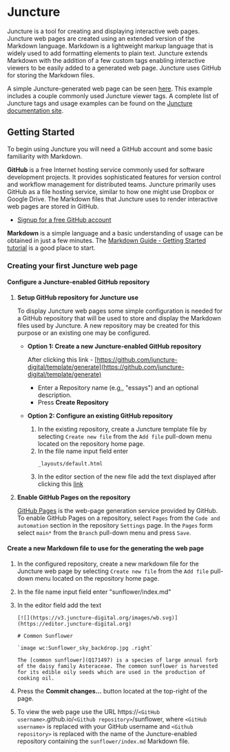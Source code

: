# Juncture

Juncture is a tool for creating and displaying interactive web pages.  Juncture web pages are created using an extended version of the Markdown language.  Markdown is a lightweight markup language that is widely used to add formatting elements to plain text.  Juncture extends Markdown with the addition of a few custom tags enabling interactive viewers to be easily added to a generated web page.  Juncture uses GitHub for storing the Markdown files.

A simple Juncture-generated web page can be seen [here](https://rsnyder.github.io/juncture-template/simple-example).  This example includes a couple commonly used Juncture viewer tags.  A complete list of Juncture tags and usage examples can be found on the [Juncture documentation site](https://docs.juncture-digital.org).

## Getting Started

To begin using Juncture you will need a GitHub account and some basic familiarity with Markdown.

**GitHub** is a free Internet hosting service commonly used for software development projects. It provides sophisticated features for version control and workflow management for distributed teams. Juncture primarily uses GitHub as a file hosting service, similar to how one might use Dropbox or Google Drive. The Markdown files that Juncture uses to render interactive web pages are stored in GitHub.

- [Signup for a free GitHub account](https://github.com/signup)

**Markdown** is a simple language and a basic understanding of usage can be obtained in just a few minutes.  The [Markdown Guide - Getting Started tutorial](https://www.markdownguide.org/getting-started) is a good place to start.

### Creating your first Juncture web page

#### Configure a Juncture-enabled GitHub repository

1. **Setup GitHub repository for Juncture use**

    To display Juncture web pages some simple configuration is needed for a GitHub repository that will be used to store and display the Markdown files used by Juncture.  A new repository may be created for this purpose or an existing one may be configured.  

    - **Option 1:  Create a new Juncture-enabled GitHub repository**

        After clicking this link - [https://github.com/juncture-digital/template/generate](https://github.com/juncture-digital/template/generate)

        - Enter a Repository name (e.g,, "essays") and an optional description.
        - Press **Create Repository**

    - **Option 2:  Configure an existing GitHub repository**

        1. In the existing repository, create a Juncture template file by selecting `Create new file` from the `Add file` pull-down menu located on the repository home page.  
        2. In the file name input field enter
            ```
            _layouts/default.html
            ```
        3. In the editor section of the new file add the text displayed after clicking this [link](https://raw.githubusercontent.com/juncture-digital/template/main/_layouts/default.html)

2. **Enable GitHub Pages on the repository**
    
    [GitHub Pages](https://pages.github.com/) is the web-page generation service provided by GitHub.  To enable GitHub Pages on a repository, select `Pages` from the `Code and automation` section in the repository `Settings` page.  In the `Pages` form select `main*` from the `Branch` pull-down menu and press `Save`.

#### Create a new Markdown file to use for the generating the web page

1. In the configured repository, create a new markdown file for the Juncture web page by selecting `Create new file` from the `Add file` pull-down menu located on the repository home page.  
2. In the file name input field enter "sunflower/index.md"
3. In the editor field add the text 
    ```
    [![](https://v3.juncture-digital.org/images/wb.svg)](https://editor.juncture-digital.org)

    # Common Sunflower

    `image wc:Sunflower_sky_backdrop.jpg .right`

    The [common sunflower](Q171497) is a species of large annual forb of the daisy family Asteraceae. The common sunflower is harvested for its edible oily seeds which are used in the production of cooking oil.
    ```
4. Press the **Commit changes...** button located at the top-right of the page.

5. To view the web page use the URL https://`<GitHub username>`.github.io/`<Github repository>`/sunflower, where `<GitHub username>` is replaced with your GitHub username and `<Github repository>` is replaced with the name of the Juncture-enabled repository containing the `sunflower/index.md` Markdown file.
